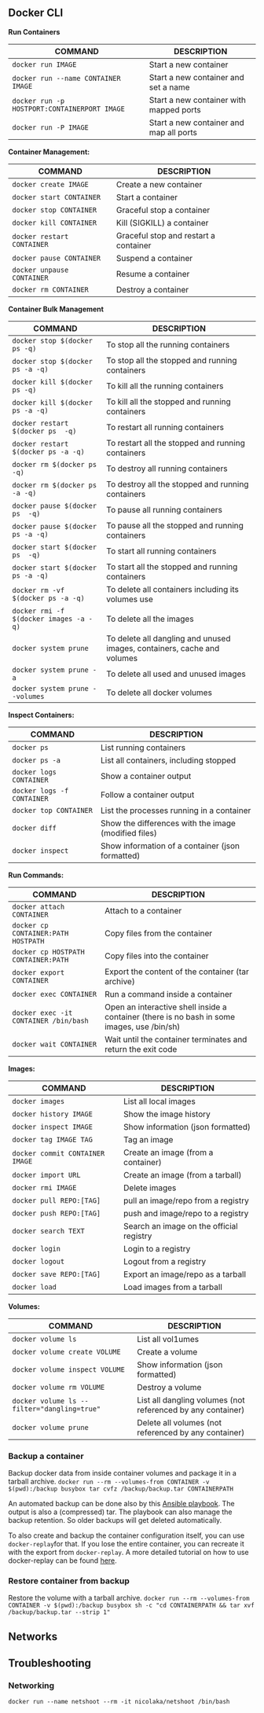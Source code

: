 ## Docker CLI

**Run Containers**

COMMAND | DESCRIPTION
---|---
`docker run IMAGE` | Start a new container
`docker run --name CONTAINER IMAGE` | Start a new container and set a name
`docker run -p HOSTPORT:CONTAINERPORT IMAGE` | Start a new container with mapped ports
`docker run -P IMAGE` | Start a new container and map all ports

**Container Management:**

COMMAND | DESCRIPTION
---|---
`docker create IMAGE` | Create a new container
`docker start CONTAINER` | Start a container
`docker stop CONTAINER` | Graceful stop a container
`docker kill CONTAINER` | Kill (SIGKILL) a container
`docker restart CONTAINER` | Graceful stop and restart a container
`docker pause CONTAINER` | Suspend a container
`docker unpause CONTAINER` | Resume a container
`docker rm CONTAINER` | Destroy a container

**Container Bulk Management**

COMMAND | DESCRIPTION
---|---
`docker stop $(docker ps -q)` | To stop all the running containers
`docker stop $(docker ps -a -q)` | To stop all the stopped and running containers
`docker kill $(docker ps -q)` | To kill all the running containers
`docker kill $(docker ps -a -q)` | To kill all the stopped and running containers
`docker restart $(docker ps  -q)` | To restart all  running containers
`docker restart $(docker ps -a -q)` | To restart all the stopped and running containers
`docker rm $(docker ps  -q)` | To destroy all running containers
`docker rm $(docker ps -a -q)` | To destroy all the stopped and running containers
`docker pause $(docker ps  -q)` | To pause all  running containers
`docker pause $(docker ps -a -q)` | To pause all the stopped and running containers
`docker start $(docker ps  -q)` | To start all  running containers
`docker start $(docker ps -a -q)` | To start all the stopped and running containers
`docker rm -vf $(docker ps -a -q)` | To delete all containers including its volumes use
`docker rmi -f $(docker images -a -q)` | To delete all the images
`docker system prune` | To delete all dangling and unused images, containers, cache and volumes
`docker system prune -a` | To delete all used and unused images
`docker system prune --volumes` | To delete all docker volumes

**Inspect Containers:**

COMMAND | DESCRIPTION
---|---
`docker ps` | List running containers
`docker ps -a` | List all containers, including stopped
`docker logs CONTAINER` | Show a container output
`docker logs -f CONTAINER` | Follow a container output
`docker top CONTAINER` | List the processes running in a container
`docker diff` | Show the differences with the image (modified files)
`docker inspect` | Show information of a container (json formatted)

**Run Commands:**

COMMAND | DESCRIPTION
---|---
`docker attach CONTAINER` | Attach to a container
`docker cp CONTAINER:PATH HOSTPATH` | Copy files from the container
`docker cp HOSTPATH CONTAINER:PATH` | Copy files into the container
`docker export CONTAINER` | Export the content of the container (tar archive)
`docker exec CONTAINER` | Run a command inside a container
`docker exec -it CONTAINER /bin/bash` | Open an interactive shell inside a container (there is no bash in some images, use /bin/sh)
`docker wait CONTAINER` | Wait until the container terminates and return the exit code

**Images:**

COMMAND | DESCRIPTION
---|---
`docker images` | List all local images
`docker history IMAGE` | Show the image history
`docker inspect IMAGE` | Show information (json formatted)
`docker tag IMAGE TAG` | Tag an image
`docker commit CONTAINER IMAGE` | Create an image (from a container)
`docker import URL` | Create an image (from a tarball)
`docker rmi IMAGE` | Delete images
`docker pull REPO:[TAG]` | pull an image/repo from a registry
`docker push REPO:[TAG]` | push and image/repo to a registry
`docker search TEXT` | Search an image on the official registry
`docker login` | Login to a registry
`docker logout` | Logout from a registry
`docker save REPO:[TAG]` | Export an image/repo as a tarball
`docker load` | Load images from a tarball

**Volumes:**

COMMAND | DESCRIPTION
---|---
`docker volume ls` | List all vol1umes
`docker volume create VOLUME` | Create a volume
`docker volume inspect VOLUME` | Show information (json formatted)
`docker volume rm VOLUME` | Destroy a volume
`docker volume ls --filter="dangling=true"` | List all dangling volumes (not referenced by any container)
`docker volume prune` | Delete all volumes (not referenced by any container)

### Backup a container
Backup docker data from inside container volumes and package it in a tarball archive.
`docker run --rm --volumes-from CONTAINER -v $(pwd):/backup busybox tar cvfz /backup/backup.tar CONTAINERPATH`

An automated backup can be done also by this [Ansible playbook](https://github.com/thedatabaseme/docker_backup).
The output is also a (compressed) tar. The playbook can also manage the backup retention.
So older backups will get deleted automatically.

To also create and backup the container configuration itself, you can use `docker-replay`for that. If you lose
the entire container, you can recreate it with the export from `docker-replay`.
A more detailed tutorial on how to use docker-replay can be found [here](https://thedatabaseme.de/2022/03/18/shorty-generate-docker-run-commands-using-docker-replay/).

### Restore container from backup
Restore the volume with a tarball archive.
`docker run --rm --volumes-from CONTAINER -v $(pwd):/backup busybox sh -c "cd CONTAINERPATH && tar xvf /backup/backup.tar --strip 1"`
## Networks

## Troubleshooting
### Networking
`docker run --name netshoot --rm -it nicolaka/netshoot /bin/bash`
